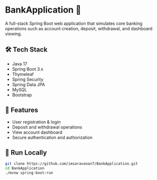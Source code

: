 # BankApplication 🏦

A full-stack Spring Boot web application that simulates core banking operations such as account creation, deposit, withdrawal, and dashboard viewing.

## 🛠 Tech Stack

- Java 17
- Spring Boot 3.x
- Thymeleaf
- Spring Security
- Spring Data JPA
- MySQL
- Bootstrap

## 🚀 Features

- User registration & login
- Deposit and withdrawal operations
- View account dashboard
- Secure authentication and authorization

## 🧪 Run Locally

```bash
git clone https://github.com/imsaravanan7/BankApplication.git
cd BankApplication
./mvnw spring-boot:run
